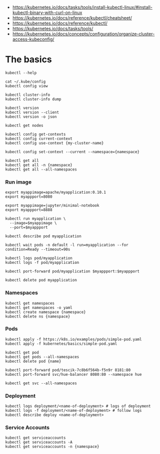 

* https://kubernetes.io/docs/tasks/tools/install-kubectl-linux/#install-kubectl-binary-with-curl-on-linux
* https://kubernetes.io/docs/reference/kubectl/cheatsheet/
* https://kubernetes.io/docs/reference/kubectl/
* https://kubernetes.io/docs/tasks/tools/
* https://kubernetes.io/docs/concepts/configuration/organize-cluster-access-kubeconfig/

# The basics
~~~shell
kubectl --help

cat ~/.kube/config
kubectl config view

kubectl cluster-info
kubectl cluster-info dump

kubectl version
kubectl version --client
kubectl version -o json

kubectl get nodes

kubectl config get-contexts
kubectl config current-context
kubectl config use-context {my-cluster-name}

kubectl config set-context --current --namespace={namespace}

kubectl get all
kubectl get all -n {namespace}
kubectl get all --all-namespaces 
~~~

### Run image
~~~shell
export myappimage=apache/myapplication:0.10.1
export myappport=8080

export myappimage=jupyter/minimal-notebook
export myappport=8888

kubectl run myapplication \
  --image=$myappimage \
  --port=$myappport
  
kubectl describe pod myapplication

kubectl wait pods -n default -l run=myapplication --for condition=Ready --timeout=90s
  
kubectl logs pod/myapplication
kubectl logs -f pod/myapplication

kubectl port-forward pod/myapplication $myappport:$myappport

kubectl delete pod myapplication
~~~


### Namespaces
~~~shell
kubectl get namespaces
kubectl get namespaces -o yaml
kubectl create namespace {namespace}
kubectl delete ns {namespace}
~~~


### Pods
~~~shell
kubectl apply -f https://k8s.io/examples/pods/simple-pod.yaml
kubectl apply -f kubernetes/basics/simple-pod.yaml

kubectl get pod
kubectl get pods --all-namespaces 
kubectl delete pod {name}

kubectl port-forward pod/tescik-7c8b6f564b-f5n9r 8181:80
kubectl port-forward svc/hue-balancer 8080:80 --namespace hue

kubectl get svc --all-namespaces 
~~~


### Deployment
~~~shell
kubectl logs deployment/<name-of-deployment> # logs of deployment
kubectl logs -f deployment/<name-of-deployment> # follow logs
kubectl describe deploy <name-of-deployment>
~~~


### Service Accounts
~~~shell
kubectl get serviceaccounts
kubectl get serviceaccounts -A
kubectl get serviceaccounts -n {namespace}
~~~